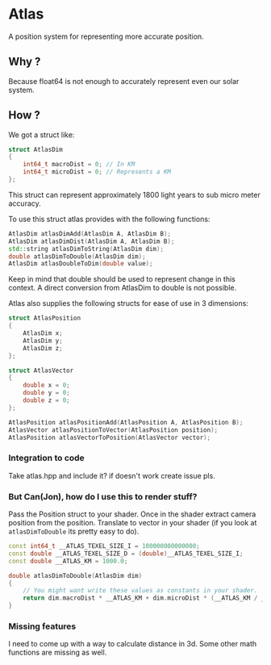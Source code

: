 # Atlas

A position system for representing more accurate position.

## Why ?

Because float64 is not enough to accurately represent even our solar system.

## How ?

We got a struct like:

```cpp
struct AtlasDim
{
    int64_t macroDist = 0; // In KM
    int64_t microDist = 0; // Represents a KM
};
```

This struct can represent approximately 1800 light years to sub micro meter accuracy.

To use this struct atlas provides with the following functions:

```cpp
AtlasDim atlasDimAdd(AtlasDim A, AtlasDim B);
AtlasDim atlasDimDist(AtlasDim A, AtlasDim B);
std::string atlasDimToString(AtlasDim dim);
double atlasDimToDouble(AtlasDim dim);
AtlasDim atlasDoubleToDim(double value);
```

Keep in mind that double should be used to represent change in this context. A direct conversion from AtlasDim to double is not possible.

Atlas also supplies the following structs for ease of use in 3 dimensions:

```cpp
struct AtlasPosition
{
    AtlasDim x;
    AtlasDim y;
    AtlasDim z;
};

struct AtlasVector
{
    double x = 0;
    double y = 0;
    double z = 0;
};

AtlasPosition atlasPositionAdd(AtlasPosition A, AtlasPosition B);
AtlasVector atlasPositionToVector(AtlasPosition position);
AtlasPosition atlasVectorToPosition(AtlasVector vector);
```

### Integration to code

Take atlas.hpp and include it? if doesn't work create issue pls.

### But Can(Jon), how do I use this to render stuff?

Pass the Position struct to your shader. Once in the shader extract camera position from the position. Translate to vector in your shader (if you look at `atlasDimToDouble` its pretty easy to do).

```cpp
const int64_t __ATLAS_TEXEL_SIZE_I = 100000000000000;
const double __ATLAS_TEXEL_SIZE_D = (double)__ATLAS_TEXEL_SIZE_I;
const double __ATLAS_KM = 1000.0;

double atlasDimToDouble(AtlasDim dim)
{
    // You might want write these values as constants in your shader.
    return dim.macroDist * __ATLAS_KM + dim.microDist * (__ATLAS_KM / __ATLAS_TEXEL_SIZE_D);
}
```

### Missing features

I need to come up with a way to calculate distance in 3d. Some other math functions are missing as well.
